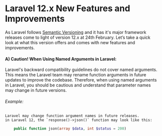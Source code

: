 # Laravel 12.x New Features and Improvements
As Laravel follows [Semantic Versioning](https://semver.org/) and it has it's major framework releases come to light of version 12.x at 24th February. Let’s take a quick look at what this version offers and comes with new features and improvements. 

#### A) Caution! When Using Named Arguments in Laravel:
Laravel's backward compatibility guidelines do not cover named arguments. This means the Laravel team may rename function arguments in future updates to improve the codebase. Therefore, when using named arguments in Laravel, you should be cautious and understand that parameter names may change in future versions.

###### Example:
    Laravel may change function argument names in future releases.  
    in Laravel 12, the `response()->json()` function may look like this:
    

```php
    public function json(array $data, int $status = 200)


